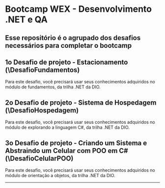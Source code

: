 # Bootcamp WEX - Desenvolvimento .NET e QA
Esse repositório é o agrupado dos desafios necessários para completar o bootcamp
-----------------------------------------------------------------------------

## 1o Desafio de projeto - Estacionamento (\DesafioFundamentos)
Para este desafio, você precisará usar seus conhecimentos adquiridos no módulo de fundamentos, da trilha .NET da DIO.

## 2o Desafio de projeto - Sistema de Hospedagem (\DesafioHospedagem)
Para este desafio, você precisará usar seus conhecimentos adquiridos no módulo de explorando a linguagem C#, da trilha .NET da DIO.

## 3o Desafio de projeto - Criando um Sistema e Abstraindo um Celular com POO em C# (\DesafioCelularPOO)
Para este desafio, você precisará usar seus conhecimentos adquiridos no módulo de orientação a objetos, da trilha .NET da DIO.

-----------------------------------------------------------------------------
